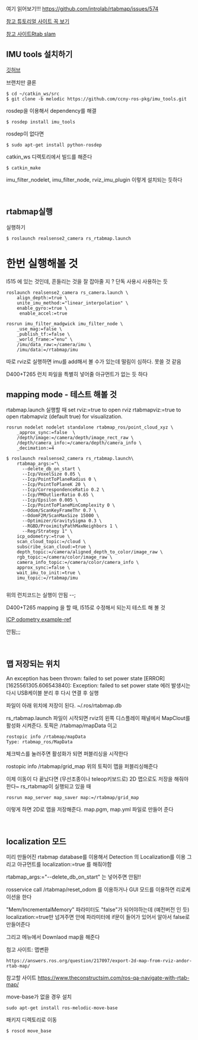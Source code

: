  여기 읽어보기!!!
https://github.com/introlab/rtabmap/issues/574

[참고 튜토리얼 사이트 꼭 보기](http://wiki.ros.org/rtabmap_ros/Tutorials/HandHeldMapping)

[참고 사이트Rtab slam](https://sudonull.com/post/18423-Localization-and-navigation-in-ROS-using-rtabmap)


## IMU tools 설치하기
[깃허브 ](https://github.com/ccny-ros-pkg/imu_tools)

브랜치만 클론
```
$ cd ~/catkin_ws/src
$ git clone -b melodic https://github.com/ccny-ros-pkg/imu_tools.git
```

rosdep을 이용해서 dependency를 해결
```
$ rosdep install imu_tools
```
rosdep이 없다면 
```
$ sudo apt-get install python-rosdep
```

catkin_ws 디렉토리에서 빌드를 해준다
```
$ catkin_make
```
imu_filter_nodelet, imu_filter_node, rviz_imu_plugin
이렇게 설치되는 듯하다


<br/>

## rtabmap실행

실행하기
```
$ roslaunch realsense2_camera rs_rtabmap.launch 
```

# 한번 실행해볼 것 
l515 에 있는 것인데, 흔들리는 것을 잘 잡아줄 지 ? 단독 사용시 사용하는 듯
```
roslaunch realsense2_camera rs_camera.launch \
    align_depth:=true \
    unite_imu_method:="linear_interpolation" \
    enable_gyro:=true \
     enable_accel:=true

rosrun imu_filter_madgwick imu_filter_node \
    _use_mag:=false \
    _publish_tf:=false \
    _world_frame:="enu" \
    /imu/data_raw:=/camera/imu \
    /imu/data:=/rtabmap/imu
```
따로 rviz로 실행하면 imu를 add해서 볼 수가 있는데 떨림이 심하다. 못쓸 것 같음



D400+T265 런치 파일을 특별히 넣어줄 아규먼트가 없는 듯 하다


## mapping mode - 테스트 해볼 것
rtabmap.launch 실행할 때 
set rviz:=true to open rviz 
rtabmapviz:=true to open rtabmapviz (default true) for visualization. 

```
rosrun nodelet nodelet standalone rtabmap_ros/point_cloud_xyz \
    _approx_sync:=false  \
    /depth/image:=/camera/depth/image_rect_raw \
    /depth/camera_info:=/camera/depth/camera_info \
    _decimation:=4

$ roslaunch realsense2_camera rs_rtabmap.launch\
    rtabmap_args:="\
      --delete_db_on_start \
      --Icp/VoxelSize 0.05 \
      --Icp/PointToPlaneRadius 0 \
      --Icp/PointToPlaneK 20 \
      --Icp/CorrespondenceRatio 0.2 \
      --Icp/PMOutlierRatio 0.65 \
      --Icp/Epsilon 0.005 \
      --Icp/PointToPlaneMinComplexity 0 \
      --Odom/ScanKeyFrameThr 0.7 \
      --OdomF2M/ScanMaxSize 15000 \
      --Optimizer/GravitySigma 0.3 \
      --RGBD/ProximityPathMaxNeighbors 1 \
      --Reg/Strategy 1" \
    icp_odometry:=true \
    scan_cloud_topic:=/cloud \
    subscribe_scan_cloud:=true \
    depth_topic:=/camera/aligned_depth_to_color/image_raw \
    rgb_topic:=/camera/color/image_raw \
    camera_info_topic:=/camera/color/camera_info \
    approx_sync:=false \
    wait_imu_to_init:=true \
    imu_topic:=/rtabmap/imu 


```
위의 런치코드는 실행이 안됨 --;


 D400+T265 mapping 을 할 때, l515로 수정해서 되는지 테스트 해 볼 것
 
 [ICP odometry example-ref](http://official-rtab-map-forum.67519.x6.nabble.com/Kinect-For-Azure-L515-ICP-lighting-invariant-mapping-td7187.html)

안됨;;;


<br/>

## 맵 저장되는 위치

An exception has been thrown: failed to set power state
[ERROR] [1625561305.606543840]: Exception: failed to set power state
에러 발생시는 다시 USB케이블 분리 후 다시 연결 후 실행

파일이 아래 위치에 저장이 된다.
~/.ros/rtabmap.db 

rs_rtabmap.launch 파일이 시작되면 rviz의 왼쪽 디스플레이 패널에서 
MapClout를 활성화 시켜준다. 토픽은 /rtabmap/mapData 이고 
```
rostopic info /rtabmap/mapData
Type: rtabmap_ros/MapData
```
체크박스를 눌러주면 활성화가 되면 퍼블리싱을 시작한다


rostopic info /rtabmap/grid_map
위의 토픽이 맵을 퍼블리싱해준다

이제 이동이 다 끝났다면 (무선조종이나 teleop키보드로) 
2D 맵으로도 저장을 해줘야한다~ rs_rtabmap이 실행되고 있을 때
```
rosrun map_server map_saver map:=/rtabmap/grid_map
```
이렇게 하면 2D로 맵을 저장해준다. map.pgm, map.yml 파일로 만들어 준다

<br/>




## localization 모드
미리 만들어진 rtabmap database를 이용해서 Detection 의 Localization를 이용
그리고 아규먼트를 localization:=true 를 해줘야함

rtabmap_args:="--delete_db_on_start"  는 넣어주면 안됨!!

rosservice call /rtabmap/reset_odom 
를 이용하거나 GUI 모드를 이용하면 리로케이션을 한다

"Mem/IncrementalMemory" 파라미터도 "false"가 되어야하는데 (예전버전 인 듯)
localization:=true만 넘겨주면 안에 파라미터에 if문이 들어가 있어서 알아서 false로 만들어준다

그리고 메뉴에서 Downlaod map을 해준다


첨고 사이트: 맵변환 
```
https://answers.ros.org/question/217097/export-2d-map-from-rviz-andor-rtab-map/
```

참고할 사이트 
https://www.theconstructsim.com/ros-qa-navigate-with-rtab-map/

move-base가 없을 경우 설치
```
sudo apt-get install ros-melodic-move-base
```
패키지 디렉토리로 이동
```
$ roscd move_base
```